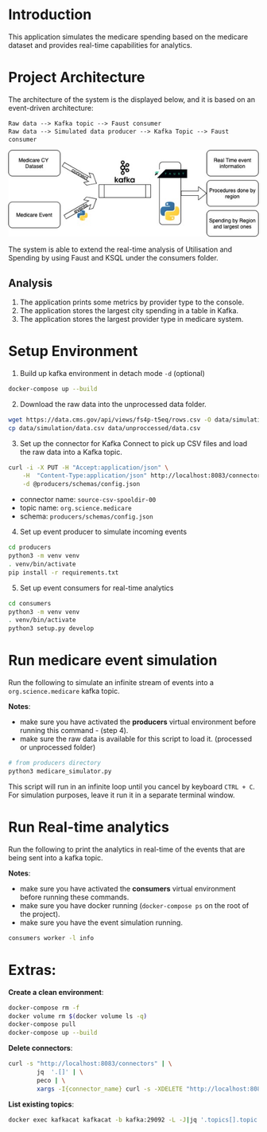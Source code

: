 # Introduction
This application simulates the medicare spending based on the medicare dataset and provides real-time capabilities for analytics.

# Project Architecture
The architecture of the system is the displayed below, and it is based on an event-driven architecture:
```
Raw data --> Kafka topic --> Faust consumer
Raw data --> Simulated data producer --> Kafka Topic --> Faust consumer
```
![Alt text](img/medicare-event-architecture.jpg?raw=true "System Architecture")

The system is able to extend the real-time analysis of Utilisation and Spending
by using Faust and KSQL under the consumers folder. 

## Analysis 
1. The application prints some metrics by provider type to the console.
2. The application stores the largest city spending in a table in Kafka.
3. The application stores the largest provider type in medicare system.


# Setup Environment

1. Build up kafka environment in detach mode `-d` (optional)
```bash
docker-compose up --build
```

2. Download the raw data into the unprocessed data folder.
```bash
wget https://data.cms.gov/api/views/fs4p-t5eq/rows.csv -O data/simulation/data.csv
cp data/simulation/data.csv data/unproccessed/data.csv
```

3. Set up the connector for Kafka Connect to pick up CSV files and load the raw data into a Kafka topic.
```bash
curl -i -X PUT -H "Accept:application/json" \
    -H  "Content-Type:application/json" http://localhost:8083/connectors/source-csv-spooldir-00/config \
    -d @producers/schemas/config.json
```
- connector name: `source-csv-spooldir-00`
- topic name: `org.science.medicare`
- schema: `producers/schemas/config.json`

4. Set up event producer to simulate incoming events
```bash
cd producers
python3 -m venv venv
. venv/bin/activate
pip install -r requirements.txt
```

5. Set up event consumers for real-time analytics
```bash
cd consumers
python3 -m venv venv
. venv/bin/activate
python3 setup.py develop
```

# Run medicare event simulation
Run the following to simulate an infinite stream of events into a `org.science.medicare` kafka topic.

**Notes**:
- make sure you have activated the __producers__ virtual environment before running this command - (step 4).
- make sure the raw data is available for this script to load it. (processed or unprocessed folder)
```bash
# from producers directory
python3 medicare_simulator.py
```
This script will run in an infinite loop until you cancel by keyboard `CTRL + C`.
For simulation purposes, leave it run it in a separate terminal window.

# Run Real-time analytics
Run the following to print the analytics in real-time of the events that are being sent into
a kafka topic.

**Notes**:
- make sure you have activated the __consumers__ virtual environment before running these commands.
- make sure you have docker running (`docker-compose ps` on the root of the project).
- make sure you have the event simulation running.
```bash
consumers worker -l info
```

# Extras:
__Create a clean environment__:
```bash
docker-compose rm -f
docker volume rm $(docker volume ls -q)
docker-compose pull
docker-compose up --build
```

__Delete connectors__:
```bash
curl -s "http://localhost:8083/connectors" | \
        jq  '.[]' | \
        peco | \
        xargs -I{connector_name} curl -s -XDELETE "http://localhost:8083/connectors/"\{connector_name\}
```

__List existing topics__:
```bash
docker exec kafkacat kafkacat -b kafka:29092 -L -J|jq '.topics[].topic'|sort
```